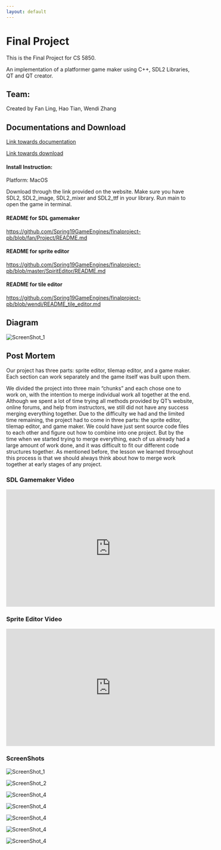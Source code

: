 ```yaml
--- 
layout: default
---  
```


# Final Project

This is the Final Project for CS 5850.

An implementation of a platformer game maker using C++, SDL2 Libraries, QT and QT creator. 

## Team:
Created by Fan Ling, Hao Tian, Wendi Zhang

## Documentations and Download
[Link towards documentation](https://flynn2016.github.io/finalproject_doc)

[Link towards download](https://github.com/Spring19GameEngines/finalproject-pb/tree/master)

#### Install Instruction:  
Platform: MacOS

Download through the link provided on the website. Make sure you have SDL2, SDL2_image, SDL2_mixer and  SDL2_ttf in your library. Run main to open the game in terminal. 

#### README for SDL gamemaker
https://github.com/Spring19GameEngines/finalproject-pb/blob/fan/Project/README.md
#### README for sprite editor
https://github.com/Spring19GameEngines/finalproject-pb/blob/master/SpiritEditor/README.md
#### README for tile editor
https://github.com/Spring19GameEngines/finalproject-pb/blob/wendi/README_tile_editor.md

## Diagram 
![ScreenShot_1](./Image/image_diagram.png)

## Post Mortem 
Our project has three parts: sprite editor, tilemap editor, and a game maker. Each section can work separately and the game itself was built upon them.

We divided the project into three main “chunks” and each chose one to work on, with the intention to merge individual work all together at the end. Although we spent a lot of time trying all methods provided by QT’s website, online forums, and help from instructors, we still did not have any success merging everything together. Due to the difficulty we had and the limited time remaining, the project had to come in three parts: the sprite editor, tilemap editor, and game maker. We could have just sent source code files to each other and figure out how to combine into one project. But by the time when we started trying to merge everything, each of us already had a large amount of work done, and it was difficult to fit our different code structures together. As mentioned before, the lesson we learned throughout this process is that we should always think about how to merge work together at early stages of any project.

### SDL Gamemaker Video 
<iframe width="560" height="315" src="https://www.youtube.com/embed/pu8Gnf25rqk" frameborder="0" allow="accelerometer; autoplay; encrypted-media; gyroscope; picture-in-picture" allowfullscreen></iframe>


### Sprite Editor Video 
<iframe width="560" height="315" src="https://www.youtube.com/embed/hgs5ZfBekn8" frameborder="0" allow="accelerometer; autoplay; encrypted-media; gyroscope; picture-in-picture" allowfullscreen></iframe>


### ScreenShots
![ScreenShot_1](./Image/image_1.png)

![ScreenShot_2](./Image/image_2.png)

![ScreenShot_4](./Image/image_4.jpg)

![ScreenShot_4](./Image/image_5.jpg)

![ScreenShot_4](./Image/image_6.jpg)

![ScreenShot_4](./Image/image_7.jpg)

![ScreenShot_4](./Image/image_8.jpg)




